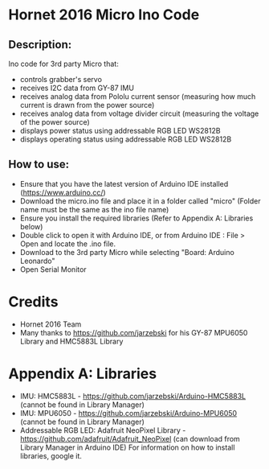 # Hornet 2016 Micro Ino Code

## Description:
Ino code for 3rd party Micro that:
- controls grabber's servo
- receives I2C data from GY-87 IMU
- receives analog data from Pololu current sensor (measuring how much current is drawn from the power source)
- receives analog data from voltage divider circuit (measuring the voltage of the power source)
- displays power status using addressable RGB LED WS2812B
- displays operating status using addressable RGB LED WS2812B

## How to use:
- Ensure that you have the latest version of Arduino IDE installed (https://www.arduino.cc/)
- Download the micro.ino file and place it in a folder called "micro" (Folder name must be the same as the ino file name)
- Ensure you install the required libraries (Refer to Appendix A: Libraries below)
- Double click to open it with Arduino IDE, or from Arduino IDE : File > Open and locate the .ino file.
- Download to the 3rd party Micro while selecting "Board: Arduino Leonardo"
- Open Serial Monitor

# Credits
- Hornet 2016 Team
- Many thanks to https://github.com/jarzebski for his GY-87 MPU6050 Library and HMC5883L Library

# Appendix A: Libraries
- IMU: HMC5883L - https://github.com/jarzebski/Arduino-HMC5883L (cannot be found in Library Manager)
- IMU: MPU6050 - https://github.com/jarzebski/Arduino-MPU6050 (cannot be found in Library Manager)
- Addressable RGB LED: Adafruit NeoPixel Library - https://github.com/adafruit/Adafruit_NeoPixel (can download from Library Manager in Arduino IDE)
For information on how to install libraries, google it.
